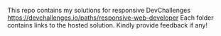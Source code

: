 This repo contains my solutions for responsive DevChallenges
https://devchallenges.io/paths/responsive-web-developer
Each folder contains links to the hosted solution.
Kindly provide feedback if any!